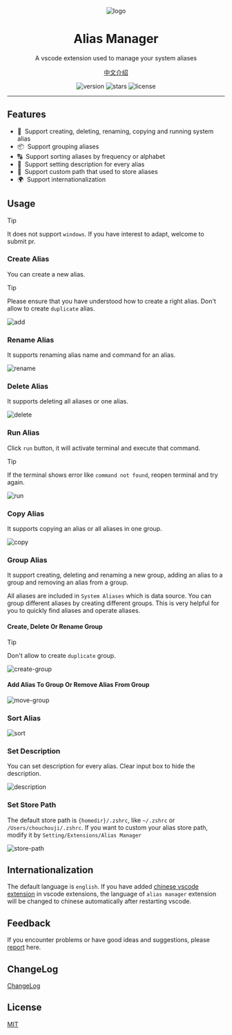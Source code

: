 <div align="center">
  <img src="https://github.com/user-attachments/assets/5ccef482-e2f6-410d-bcd5-857450e5c326" alt="logo" />
  <h1>Alias Manager</h1>
  <p>A vscode extension used to manage your system aliases</p>
  <p>
    <a href="https://github.com/chouchouji/alias-manager/blob/main/README.zh-CN.md">中文介绍</a>
  </p>
  <p>
    <img src="https://img.shields.io/github/package-json/v/chouchouji/alias-manager" alt="version">
    <img src="https://img.shields.io/github/stars/chouchouji/alias-manager" alt="stars">
    <img src="https://img.shields.io/github/license/chouchouji/alias-manager" alt="license">
  </p>
</div>

---

## Features

- 🎨 &nbsp;Support creating, deleting, renaming, copying and running system alias
- 📦 &nbsp;Support grouping aliases
- 🔠 &nbsp;Support sorting aliases by frequency or alphabet
- 📝 &nbsp;Support setting description for every alias
- 🔧 &nbsp;Support custom path that used to store aliases
- 🌍 &nbsp;Support internationalization

## Usage

> [!TIP]
> It does not support `windows`. If you have interest to adapt, welcome to submit pr.

### Create Alias

You can create a new alias.

> [!TIP]
> Please ensure that you have understood how to create a right alias.
> Don't allow to create `duplicate` alias.

![add](https://github.com/user-attachments/assets/1af0175f-c5b2-4b1b-a5bb-26f48688f73f)

### Rename Alias

It supports renaming alias name and command for an alias.

![rename](https://github.com/user-attachments/assets/088510aa-d8dc-487b-bc17-a408579fa9d2)

### Delete Alias

It supports deleting all aliases or one alias.

![delete](https://github.com/user-attachments/assets/5817a6e2-78ab-48bb-9a89-4bbb2d4379dc)

### Run Alias

Click `run` button, it will activate terminal and execute that command.

> [!TIP]
> If the terminal shows error like `command not found`, reopen terminal and try again.

![run](https://github.com/user-attachments/assets/ad3f5b4d-f9d8-4eda-8b48-1b6f6a2705c5)

### Copy Alias

It supports copying an alias or all aliases in one group.

![copy](https://github.com/user-attachments/assets/23991d48-8de3-4a49-9dd9-f6ef6a6dd2b8)

### Group Alias

It support creating, deleting and renaming a new group, adding an alias to a group and removing an alias from a group.

All aliases are included in `System Aliases` which is data source. You can group different aliases by creating different groups. This is very helpful for you to quickly find aliases and operate aliases.

#### Create, Delete Or Rename Group

> [!TIP]
> Don't allow to create `duplicate` group.

![create-group](https://github.com/user-attachments/assets/1b9e6e22-3308-4ff6-9811-0c91ac416d7a)

#### Add Alias To Group Or Remove Alias From Group

![move-group](https://github.com/user-attachments/assets/9079a8cc-3be3-42a2-8c09-5b60aab64c07)

### Sort Alias

![sort](https://github.com/user-attachments/assets/fb904718-c01d-416a-9c7a-4f6795cee2eb)

### Set Description 

You can set description for every alias. Clear input box to hide the description. 

![description](https://github.com/user-attachments/assets/930dcf4f-6e62-4216-91ba-ca9d1de5c369)

### Set Store Path

The default store path is `{homedir}/.zshrc`, like `~/.zshrc` or `/Users/chouchouji/.zshrc`. If you want to custom your alias store path, modify it by `Setting/Extensions/Alias Manager` 

![store-path](https://github.com/user-attachments/assets/2f3e5dfd-b97b-45d1-bb35-46c10fb89e80)


## Internationalization

The default language is `english`. If you have added [chinese vscode extension](https://marketplace.visualstudio.com/items?itemName=MS-CEINTL.vscode-language-pack-zh-hans) in vscode extensions, the language of `alias manager` extension will be changed to chinese automatically after restarting vscode.

## Feedback

If you encounter problems or have good ideas and suggestions, please [report](https://github.com/chouchouji/alias-manager/issues) here.

## ChangeLog

[ChangeLog](CHANGELOG.md)

## License

[MIT](LICENSE)
